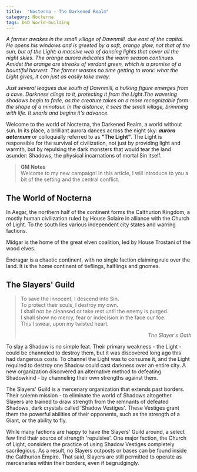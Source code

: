 ```yaml
---
title:  "Nocterna - The Darkened Realm"
category: Nocterna
tags: DnD World-building
---
```


*A farmer awakes in the small village of Dawnmill, due east of the capital. He opens his windows and is greeted by a soft, orange glow, not that of the sun, 
but of the Light: a massive web of dancing lights that cover all the night skies. The orange aurora indicates the warm season continues. Amidst the orange 
are streaks of verdant green, which is a promise of a bountiful harvest. The farmer wastes no time getting to work: what the Light gives, it can just as easily take away.*

*Just several leagues due south of Dawnmill, a hulking figure emerges from a cave. Darkness clings to it, protecting it from the Light.The wavering shadows begin to fade, as the creature takes on a more recognizable form: the shape of a minotaur. In the distance, it sees the small village, brimming with life. It snarls and begins it's advance.*

Welcome to the world of Nocterna, the Darkened Realm, a world without sun. In its place, a brilliant aurora dances across the night sky: ***aurora aeternum*** or colloquially referred to as **"The Light"**. The Light is responsible for the survival of civilization, not just by providing light and warmth, but by repulsing the dark monsters that would tear the land asunder: Shadows, the physical incarnations of mortal Sin itself. 

> **GM Notes** <br>
> Welcome to my new campaign! In this article, I will introduce to you a bit of the setting and the central conflict.

## The World of Nocterna

In Aegar, the northern half of the continent forms the Calthurion Kingdom, a mostly human civilization ruled by House Solaire in alliance with the Church of Light. To the south lies various independent city states and warring factions.

Midgar is the home of the great elven coalition, led by House Trostani of the wood elves. 

Endragar is a chaotic continent, with no single faction claiming rule over the land. It is the home continent of tieflings, halflings and gnomes.

## The Slayers' Guild

> To save the innocent, I descend into Sin.<br>
> To protect their souls, I destroy my own.<br>
> I shall not be cleansed or take rest until the enemy is purged.<br>
> I shall show no mercy, fear or indecision in the face our foe.<br>
> This I swear, upon my twisted heart.<br>
> <div style="text-align: right; font-style: italic;">The Slayer's Oath</div>

To slay a Shadow is no simple feat. Their primary weakness - the Light - could be channeled to destroy them, but it was discovered long ago this had dangerous costs. To channel the Light was to consume it, and the Light required to destroy one Shadow could cast darkness over an entire city. A new organization discovered an alternative method to defeating Shadowkind - by channeling their own strengths against them.

The Slayers' Guild is a mercenary organization that extends past borders. Their solemn mission - to eliminate the world of Shadows altogether. Slayers are trained to draw strength from the remnants of defeated Shadows, dark crystals called 'Shadow Vestiges'. These Vestiges grant them the powerful abilities of their opponents, such as the strength of a Giant, or the ability to fly.

While many factions are happy to have the Slayers' Guild around, a select few find their source of strength 'repulsive'. One major faction, the Church of Light, considers the practice of using Shadow Vestiges completely sacrilegious. As a result, no Slayers outposts or bases can be found inside the Calthurion Empire. That said, Slayers are still permitted to operate as mercenaries within their borders, even if begrudgingly.
